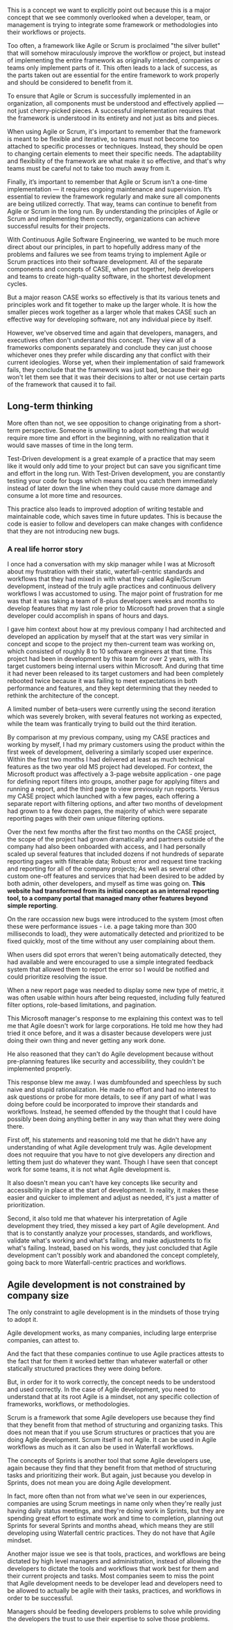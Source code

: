 <webui-data data-page-title="Holistic practices for Agile Development" data-page-subtitle=""></webui-data>

<webui-sideimage reverse src="https://cdn.myfi.ws/v/Vecteezy/people-are-building-a-spaceship-rocket-cohesive-teamwork-in.svg">

This is a concept we want to explicitly point out because this is a major concept that we see commonly overlooked when a developer, team, or management is trying to integrate some framework or methodologies into their workflows or projects.

Too often, a framework like Agile or Scrum is proclaimed "the silver bullet" that will somehow miraculously improve the workflow or project, but instead of implementing the entire framework as originally intended, companies or teams only implement parts of it. This often leads to a lack of success, as the parts taken out are essential for the entire framework to work properly and should be considered to benefit from it.

To ensure that Agile or Scrum is successfully implemented in an organization, all components must be understood and effectively applied — not just cherry-picked pieces. A successful implementation requires that the framework is understood in its entirety and not just as bits and pieces.

When using Agile or Scrum, it's important to remember that the framework is meant to be flexible and iterative, so teams must not become too attached to specific processes or techniques. Instead, they should be open to changing certain elements to meet their specific needs. The adaptability and flexibility of the framework are what make it so effective, and that's why teams must be careful not to take too much away from it.

Finally, it’s important to remember that Agile or Scrum isn’t a one-time implementation — it requires ongoing maintenance and supervision. It’s essential to review the framework regularly and make sure all components are being utilized correctly. That way, teams can continue to benefit from Agile or Scrum in the long run.  By understanding the principles of Agile or Scrum and implementing them correctly, organizations can achieve successful results for their projects.

</webui-sideimage>

<webui-sideimage src="https://cdn.myfi.ws/v/Vecteezy/team-metaphor-people-connecting-puzzle-elements-vector.svg">

With Continuous Agile Software Engineering, we wanted to be much more direct about our principles, in part to hopefully address many of the problems and failures we see from teams trying to implement Agile or Scrum practices into their software development. All of the separate components and concepts of CASE, when put together, help developers and teams to create high-quality software, in the shortest development cycles.

But a major reason CASE works so effectively is that its various tenets and principles work and fit together to make up the larger whole. It is how the smaller pieces work together as a larger whole that makes CASE such an effective way for developing software, not any individual piece by itself.

However, we've observed time and again that developers, managers, and executives often don't understand this concept. They view all of a frameworks components separately and conclude they can just choose whichever ones they prefer while discarding any that conflict with their current ideologies. Worse yet, when their implementation of said framework fails, they conclude that the framework was just bad, because their ego won't let them see that it was their decisions to alter or not use certain parts of the framework that caused it to fail.

</webui-sideimage>

## Long-term thinking

<webui-sideimage reverse src="https://cdn.myfi.ws/v/Vecteezy/tangle-tangled-and-unraveled-abstract-metaphor-business2.svg">

More often than not, we see opposition to change originating from a short-term perspective. Someone is unwilling to adopt something that would require more time and effort in the beginning, with no realization that it would save masses of time in the long term.

Test-Driven development is a great example of a practice that may seem like it would only add time to your project but can save you significant time and effort in the long run. With Test-Driven development, you are constantly testing your code for bugs which means that you catch them immediately instead of later down the line when they could cause more damage and consume a lot more time and resources.

This practice also leads to improved adoption of writing testable and maintainable code, which saves time in future updates. This is because the code is easier to follow and developers can make changes with confidence that they are not introducing new bugs.

</webui-sideimage>

### A real life horror story

<webui-quote theme="tertiary" cite="Erik Gassler">

I once had a conversation with my skip manager while I was at Microsoft about my frustration with their static, waterfall-centric standards and workflows that they had mixed in with what they called Agile/Scrum development, instead of the truly agile practices and continuous delivery workflows I was accustomed to using. The major point of frustration for me was that it was taking a team of 8-plus developers weeks and months to develop features that my last role prior to Microsoft had proven that a single developer could accomplish in spans of hours and days.

I gave him context about how at my previous company I had architected and developed an application by myself that at the start was very similar in concept and scope to the project my then-current team was working on, which consisted of roughly 8 to 10 software engineers at that time. This project had been in development by this team for over 2 years, with its target customers being internal users within Microsoft. And during that time it had never been released to its target customers and had been completely rebooted twice because it was failing to meet expectations in both performance and features, and they kept determining that they needed to rethink the architecture of the concept.

A limited number of beta-users were currently using the second iteration which was severely broken, with several features not working as expected, while the team was frantically trying to build out the third iteration.

By comparison at my previous company, using my CASE practices and working by myself, I had my primary customers using the product within the first week of development, delivering a similarly scoped user experince. Within the first two months I had delivered at least as much technical features as the two year old MS project had developed. For context, the Microsoft product was affectively a 3-page website application - one page for defining report filters into groups, another page for applying filters and running a report, and the third page to view previously run reports. Versus my CASE project which launched with a few pages, each offering a separate report with filtering options, and after two months of development had grown to a few dozen pages, the majority of which were separate reporting pages with their own unique filtering options.

Over the next few months after the first two months on the CASE project, the scope of the project had grown dramatically and partners outside of the company had also been onboarded with access, and I had personally scaled up several features that included dozens if not hundreds of separate reporting pages with filterable data; Robust error and request time tracking and reporting for all of the company projects; As well as several other custom one-off features and services that had been desired to be added by both admin, other developers, and myself as time was going on. **This website had transformed from its initial concept as an internal reporting tool, to a company portal that managed many other features beyond simple reporting**.

On the rare occassion new bugs were introduced to the system (most often these were performance issues - i.e. a page taking more than 300 milliseconds to load), they were automatically detected and prioritized to be fixed quickly, most of the time without any user complaining about them.

When users did spot errors that weren't being automatically detected, they had available and were encouraged to use a simple integrated feedback system that allowed them to report the error so I would be notified and could prioritize resolving the issue.

When a new report page was needed to display some new type of metric, it was often usable within hours after being requested, including fully featured filter options, role-based limitations, and pagination.

This Microsoft manager's response to me explaining this context was to tell me that Agile doesn't work for large corporations. He told me how they had tried it once before, and it was a disaster because developers were just doing their own thing and never getting any work done.

He also reasoned that they can't do Agile development because without pre-planning features like security and accessibility, they couldn't be implemented properly.

This response blew me away. I was dumbfounded and speechless by such naive and stupid rationalization. He made no effort and had no interest to ask questions or probe for more details, to see if any part of what I was doing before could be incorporated to improve their standards and workflows. Instead, he seemed offended by the thought that I could have possibly been doing anything better in any way than what they were doing there.

First off, his statements and reasoning told me that he didn't have any understanding of what Agile development truly was. Agile development does not requuire that you have to not give developers any direction and letting them just do whatever they want. Though I have seen that concept work for some teams, it is not what Agile development is.

It also doesn't mean you can't have key concepts like security and accessibility in place at the start of development. In reality, it makes these easier and quicker to implement and adjust as needed, it's just a matter of prioritization.

Second, it also told me that whatever his interpretation of Agile development they tried, they missed a key part of Agile development. And that is to constantly analyze your processes, standards, and workflows, validate what's working and what's failing, and make adjustments to fix what's failing. Instead, based on his words, they just concluded that Agile development can't possibly work and abandoned the concept completely, going back to more Waterfall-centric practices and workflows.

</webui-quote>

## Agile development is not constrained by company size

<webui-quote theme="info">

The only constraint to agile development is in the mindsets of those trying to adopt it.

</webui-quote>

<webui-sideimage reverse src="https://cdn.myfi.ws/v/Vecteezy/executive-manager-planning-and-monitoring-presentation.svg">

Agile development works, as many companies, including large enterprise companies, can attest to.

And the fact that these companies continue to use Agile practices attests to the fact that for them it worked better than whatever waterfall or other statically structured practices they were doing before.

But, in order for it to work correctly, the concept needs to be understood and used correctly. In the case of Agile development, you need to understand that at its root Agile is a mindset, not any specific collection of frameworks, workflows, or methodologies.

Scrum is a framework that some Agile developers use because they find that they benefit from that method of structuring and organizing tasks. This does not mean that if you use Scrum structures or practices that you are doing Agile development. Scrum itself is not Agile. It can be used in Agile workflows as much as it can also be used in Waterfall workflows.

The concepts of Sprints is another tool that some Agile developers use, again because they find that they benefit from that method of structuring tasks and prioritizing their work. But again, just because you develop in Sprints, does not mean you are doing Agile development.

In fact, more often than not from what we've seen in our experiences, companies are using Scrum meetings in name only when they're really just having daily status meetings, and they're doing work in Sprints, but they are spending great effort to estimate work and time to completion, planning out Sprints for several Sprints and months ahead, which means they are still developing using Waterfall centric practices. They do not have that Agile mindset.

Another major issue we see is that tools, practices, and workflows are being dictated by high level managers and administration, instead of allowing the developers to dictate the tools and workflows that work best for them and their current projects and tasks. Most companies seem to miss the point that Agile development needs to be developer lead and developers need to be allowed to actually be agile with their tasks, practices, and workflows in order to be successful.

</webui-sideimage>

<webui-quote theme="info">

Managers should be feeding developers problems to solve while providing the developers the trust to use their expertise to solve those problems.

</webui-quote>

<webui-next-page name="Agile" href="/info/agile"></webui-next-page>
